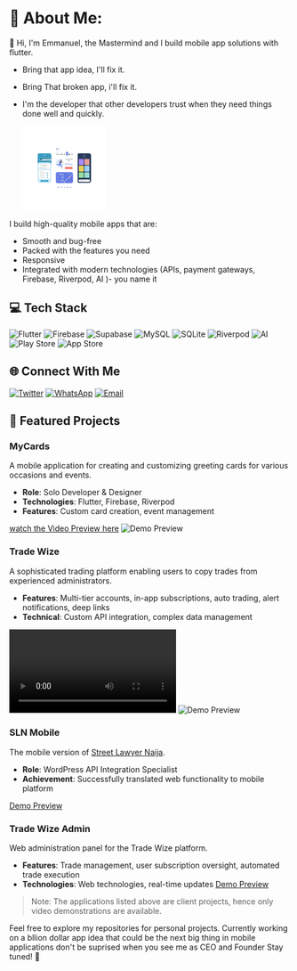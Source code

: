 # 💫 About Me:
👋 Hi, I'm Emmanuel, the Mastermind and I build mobile app solutions with flutter.
- Bring that app idea, I'll fix it.
- Bring That broken app, i'll fix it.
- I'm the developer that other developers trust when they need things done well and quickly.

  ![Animation](https://github.com/d3mastermind/Portfolio_Files/blob/main/Animation.gif)

I build high-quality mobile apps that are:
- Smooth and bug-free
- Packed with the features you need
- Responsive
- Integrated with modern technologies (APIs, payment gateways, Firebase, Riverpod, AI )- you name it

## 💻 Tech Stack
![Flutter](https://img.shields.io/badge/Flutter-%2302569B.svg?style=flat&logo=Flutter&logoColor=white) 
![Firebase](https://img.shields.io/badge/firebase-%23039BE5.svg?style=flat&logo=firebase) 
![Supabase](https://img.shields.io/badge/Supabase-3ECF8E?style=flat&logo=supabase&logoColor=white) 
![MySQL](https://img.shields.io/badge/mysql-4479A1.svg?style=flat&logo=mysql&logoColor=white) 
![SQLite](https://img.shields.io/badge/sqlite-%2307405e.svg?style=flat&logo=sqlite&logoColor=white) 
![Riverpod](https://img.shields.io/badge/Riverpod-0553B1?style=flat)
![AI](https://img.shields.io/badge/AI-0553B1?style=flat)
![Play Store](https://img.shields.io/badge/Play_Store-414141?style=flat&logo=google-play&logoColor=white)
![App Store](https://img.shields.io/badge/App_Store-0D96F6?style=flat&logo=app-store&logoColor=white)


## 🌐 Connect With Me
[![Twitter](https://img.shields.io/badge/twitter-1769ff?logo=x&logoColor=white)](https://x.com/d3Mastermind) 
[![WhatsApp](https://img.shields.io/badge/WhatsApp-25D366?logo=whatsapp&logoColor=white)](https://wa.link/h6ko0p) 
[![Email](https://img.shields.io/badge/Gmail-%23EA4335.svg?logo=gmail&logoColor=white)](mailto:adewoleemmanuel36@gmail.com) 

## 🚀 Featured Projects

### MyCards
A mobile application for creating and customizing greeting cards for various occasions and events.
- **Role**: Solo Developer & Designer
- **Technologies**: Flutter, Firebase, Riverpod
- **Features**: Custom card creation, event management

[watch the Video Preview here](https://github.com/d3mastermind/Portfolio_Files/blob/main/mycards.gif)
![Demo Preview](https://github.com/d3mastermind/Portfolio_Files/blob/main/mycards.gif)


### Trade Wize
A sophisticated trading platform enabling users to copy trades from experienced administrators.
- **Features**: Multi-tier accounts, in-app subscriptions, auto trading, alert notifications, deep links
- **Technical**: Custom API integration, complex data management

![watch the Video Preview here](https://github.com/d3mastermind/Portfolio_Files/blob/main/tradewizeapp.mp4)
![Demo Preview](https://github.com/d3mastermind/Portfolio_Files/blob/main/tradewizeapp.gif)


### SLN Mobile
The mobile version of [Street Lawyer Naija](https://streetlawyernaija.com).
- **Role**: WordPress API Integration Specialist
- **Achievement**: Successfully translated web functionality to mobile platform

[Demo Preview](https://github.com/d3mastermind/3reed/blob/main/Media/threed.)


### Trade Wize Admin
Web administration panel for the Trade Wize platform.
- **Features**: Trade management, user subscription oversight, automated trade execution
- **Technologies**: Web technologies, real-time updates
[Demo Preview](https://github.com/d3mastermind/3reed/blob/main/Media/)

> Note: The applications listed above are client projects, hence only video demonstrations are available.

Feel free to explore my repositories for personal projects. Currently working on a bllion dollar app idea that could be the next big thing in mobile applications don't be suprised when you see me as CEO and Founder Stay tuned! 🚀







